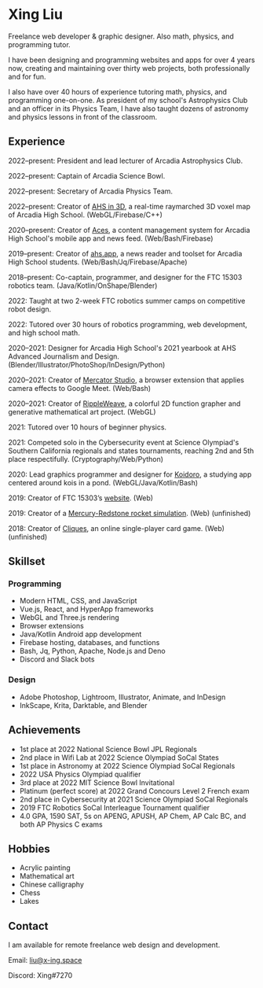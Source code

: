 # Xing Liu

Freelance web developer & graphic designer. Also math, physics, and programming tutor.

I have been designing and programming websites and apps for over 4 years now, creating and maintaining over thirty web projects, both professionally and for fun.

I also have over 40 hours of experience tutoring math, physics, and programming one-on-one. As president of my school's Astrophysics Club and an officer in its Physics Team, I have also taught dozens of astronomy and physics lessons in front of the classroom.

## Experience

2022–present: President and lead lecturer of Arcadia Astrophysics Club.

2022–present: Captain of Arcadia Science Bowl.

2022–present: Secretary of Arcadia Physics Team.

2022–present: Creator of [AHS in 3D](https://map.ahs.app), a real-time raymarched 3D voxel map of Arcadia High School. (WebGL/Firebase/C++)

2020–present: Creator of [Aces](https://edit.ahs.app), a content management system for Arcadia High School's mobile app and news feed. (Web/Bash/Firebase)

2019–present: Creator of [ahs.app](https://ahs.app), a news reader and toolset for Arcadia High School students. (Web/Bash/Jq/Firebase/Apache)

2018–present: Co-captain, programmer, and designer for the FTC 15303 robotics team. (Java/Kotlin/OnShape/Blender)

2022: Taught at two 2-week FTC robotics summer camps on competitive robot design.

2022: Tutored over 30 hours of robotics programming, web development, and high school math.

2020–2021: Designer for Arcadia High School's 2021 yearbook at AHS Advanced Journalism and Design. (Blender/Illustrator/PhotoShop/InDesign/Python)

2020–2021: Creator of [Mercator Studio](https://x-ing.space/mercator), a browser extension that applies camera effects to Google Meet. (Web/Bash)

2020–2021: Creator of [RippleWeave](https://x-ing.space/rippleweave), a colorful 2D function grapher and generative mathematical art project. (WebGL)

2021: Tutored over 10 hours of beginner physics.

2021: Competed solo in the Cybersecurity event at Science Olympiad's Southern California regionals and states tournaments, reaching 2nd and 5th place respectifully. (Cryptography/Web/Python)

2020: Lead graphics programmer and designer for [Koidoro](https://x-ing.space/koipond), a studying app centered around kois in a pond. (WebGL/Java/Kotlin/Bash)

2019: Creator of FTC 15303’s [website](https://robotics.majorstem.org). (Web)

2019: Creator of a [Mercury-Redstone rocket simulation](https://x-ing.space/mercury-redstone). (Web) (unfinished)

2018: Creator of [Cliques](https://x-ing.space/cliques), an online single-player card game. (Web) (unfinished)

## Skillset

### Programming

- Modern HTML, CSS, and JavaScript
- Vue.js, React, and HyperApp frameworks
- WebGL and Three.js rendering
- Browser extensions
- Java/Kotlin Android app development
- Firebase hosting, databases, and functions
- Bash, Jq, Python, Apache, Node.js and Deno
- Discord and Slack bots

### Design

- Adobe Photoshop, Lightroom, Illustrator, Animate, and InDesign
- InkScape, Krita, Darktable, and Blender

## Achievements

- 1st place at 2022 National Science Bowl JPL Regionals
- 2nd place in Wifi Lab at 2022 Science Olympiad SoCal States
- 1st place in Astronomy at 2022 Science Olympiad SoCal Regionals
- 2022 USA Physics Olympiad qualifier
- 3rd place at 2022 MIT Science Bowl Invitational
- Platinum (perfect score) at 2022 Grand Concours Level 2 French exam
- 2nd place in Cybersecurity at 2021 Science Olympiad SoCal Regionals
- 2019 FTC Robotics SoCal Interleague Tournament qualifier
- 4.0 GPA, 1590 SAT, 5s on APENG, APUSH, AP Chem, AP Calc BC, and both AP Physics C exams

## Hobbies

- Acrylic painting
- Mathematical art
- Chinese calligraphy
- Chess
- Lakes

## Contact

I am available for remote freelance web design and development.

Email: liu@x-ing.space

Discord: Xing#7270
